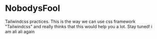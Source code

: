 # NobodysFool
Tailwindcss practices.
This is the way we can use css framework "Tailwindcss" and really thinks that this would help you a lot.
Stay tuned!
i am ali
ali again
